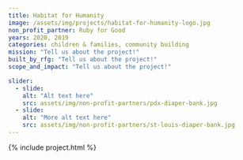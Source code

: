 ```yaml
---
title: Habitat for Humanity
image: /assets/img/projects/habitat-for-humanity-logo.jpg
non_profit_partner: Ruby for Good
years: 2020, 2019
categories: children & families, community building
mission: "Tell us about the project!"
built_by_rfg: "Tell us about the project!"
scope_and_impact: "Tell us about the project!"

slider:
  - slide: 
    alt: "Alt text here"
    src: assets/img/non-profit-partners/pdx-diaper-bank.jpg
  - slide: 
    alt: "More alt text here"
    src: assets/img/non-profit-partners/st-louis-diaper-bank.jpg
---
```


{% include project.html %}

